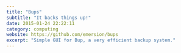 ```yaml
---
title: "Bups"
subtitle: "It backs things up!"
date: 2015-01-24 22:22:11
category: computing
website: https://github.com/emersion/bups
excerpt: "Simple GUI for Bup, a very efficient backup system."
---
```


